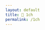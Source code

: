 ```yaml
---
layout: default
title: 💬 1ch
permalink: /1ch
---
```


<div data-chirpy-comment="true"></div>

<script defer
    src="https://chirpy.dev/bootstrap/comment.js"
    data-chirpy-domain="www.yude.jp"></script>